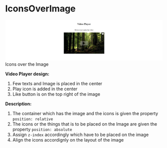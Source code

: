 # IconsOverImage

![The Image](./127.0.0.1_5500_index.html.png)
Icons over the Image
 
**Video Player design:**

1) Few texts and Image is placed in the center
2) Play icon is added in the center
3) Like button is on the top right of the image


**Description:**

1) The container which has the image and the icons is given the property `position: relative`
2) The icons or the things that is to be placed on the Image are given the property `position: absolute`
3) Assign `z-index` accordingly which have to be placed on the image
4) Align the icons accordignly on the layout of the image
